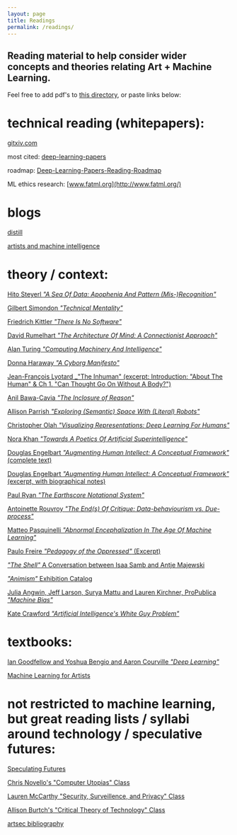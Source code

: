 ```yaml
---
layout: page
title: Readings
permalink: /readings/
---
```


Reading material to help consider wider concepts and theories relating Art + Machine Learning.
------
Feel free to add pdf's to [this directory](https://github.com/publicityreform/findbyimage/tree/master/readings), or paste links below:



# technical reading (whitepapers):

[gitxiv.com](http://www.gitxiv.com/)

most cited: [deep-learning-papers](https://github.com/terryum/awesome-deep-learning-papers)

roadmap: [Deep-Learning-Papers-Reading-Roadmap](https://github.com/songrotek/Deep-Learning-Papers-Reading-Roadmap)

ML ethics research: [www.fatml.org](http://www.fatml.org/)

# blogs

[distill](http://distill.pub/)

[artists and machine intelligence](https://medium.com/artists-and-machine-intelligence)

# theory / context:

[Hito Steyerl _"A Sea Of Data: Apophenia And Pattern (Mis-)Recognition"_](steyerl.pdf)

[Gilbert Simondon _"Technical Mentality"_](simondon.pdf)

[Friedrich Kittler _"There Is No Software"_](kittler.pdf)

[David Rumelhart _"The Architecture Of Mind: A Connectionist Approach"_](Rumelhart.pdf)

[Alan Turing _"Computing Machinery And Intelligence"_](http://www.loebner.net/Prizef/TuringArticle.html)

[Donna Haraway _"A Cyborg Manifesto"_](haraway.pdf)

[Jean-François Lyotard _"The Inhuman" (excerpt: Introduction: "About The Human" & Ch 1. "Can Thought Go On Without A Body?")](lyotard.pdf)

[Anil Bawa-Cavia _"The Inclosure of Reason"_](http://technosphere-magazine.hkw.de/article1/6aefb210-0ee6-11e7-a253-d9923802c14e)

[Allison Parrish _"Exploring (Semantic) Space With (Literal) Robots"_](http://opentranscripts.org/transcript/semantic-space-literal-robots/) 

[Christopher Olah _"Visualizing Representations: Deep Learning For Humans"_](http://colah.github.io/posts/2015-01-Visualizing-Representations/)

[Nora Khan _"Towards A Poetics Of Artificial Superintelligence"_](https://medium.com/after-us/towards-a-poetics-of-artificial-superintelligence-ebff11d2d249)

[Douglas Engelbart _"Augmenting Human Intellect: A Conceptual Framework"_ (complete text)](engelbart.pdf) 

[Douglas Engelbart _"Augmenting Human Intellect: A Conceptual Framework"_ (excerpt, with biographical notes)](engelbart-2.pdf) 

[Paul Ryan _"The Earthscore Notational System"_](http://www.earthscore.org/themes.html)

[Antoinette Rouvroy _"The End(s) Of Critique: Data-behaviourism vs. Due-process"_](rouvroy.pdf)

[Matteo Pasquinelli _"Abnormal Encephalization In The Age Of Machine Learning"_](http://www.e-flux.com/journal/75/67133/abnormal-encephalization-in-the-age-of-machine-learning/)

[Paulo Freire _"Pedagogy of the Oppressed"_ (Excerpt)](freire.pdf)

[_"The Shell"_ A Conversation between Isaa Samb and Antje Majewski](http://www.antjemajewski.de/2010/10/16/the-shell-a-conversation-between-issa-samb-and-antje-majewski-dakar-2010/)

[_"Animism"_ Exhibition Catalog](http://www.hkw.de/media/en/texte/pdf/2012_1/programm_5/animismus_booklet.pdf)

[Julia Angwin, Jeff Larson, Surya Mattu and Lauren Kirchner, ProPublica _"Machine Bias"_](https://www.propublica.org/article/machine-bias-risk-assessments-in-criminal-sentencing)

[Kate Crawford _"Artificial Intelligence's White Guy Problem"_](https://www.nytimes.com/2016/06/26/opinion/sunday/artificial-intelligences-white-guy-problem.html?_r=1)


# textbooks:

[Ian Goodfellow and Yoshua Bengio and Aaron Courville _"Deep Learning"_](http://www.deeplearningbook.org/)

[Machine Learning for Artists](https://ml4a.github.io/index/)

# not restricted to machine learning, but great reading lists / syllabi around technology / speculative futures:

[Speculating Futures](http://speculatingfutures.club/)

[Chris Novello's "Computer Utopias" Class](http://chrisnovello.com/teaching/risd/computer-utopias/)

[Lauren McCarthy "Security, Surveillence, and Privacy" Class](https://github.com/lmccart/SocialHacking/wiki/Security,-surveillance,-and-privacy)

[Allison Burtch's "Critical Theory of Technology" Class](https://github.com/allisonburtch/Critical-Theory-of-Technology/blob/master/syllabus.md)

[artsec bibliography](https://docs.google.com/document/d/1pIzAObj4aYdRBtgS0MTTW73suGmAUqUQk2_gYwyn2To/edit#heading=h.kc6lw6pxuhrt)


